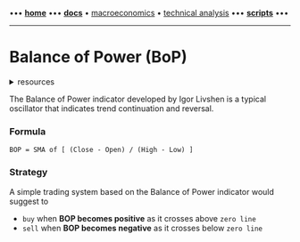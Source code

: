 [//]: # "START - Navigation between Markdown pages inside of GitHub."

••• **[home](/README.md)** ••• **[docs](/docs/index.md)** • [macroeconomics](/docs/index.md#macroeconomics) • [technical analysis](/docs/index.md#technical-analysis) ••• **[scripts](/scripts/index.md)** •••

[//]: # "END - Navigation between Markdown pages inside of GitHub."

---

# Balance of Power (BoP)

<details><summary>resources</summary>

---

- [TheForexGeek | Balance of Power (BoP)](https://theforexgeek.com/balance-of-power/)
- [MarketVolume | Balance of Power (BoP)](https://www.marketvolume.com/technicalanalysis/balanceofpower.asp)

---

</details>

The Balance of Power indicator developed by Igor Livshen is a typical oscillator that indicates trend continuation and reversal.

### Formula

```
BOP = SMA of [ (Close - Open) / (High - Low) ]
```

### Strategy

A simple trading system based on the Balance of Power indicator would suggest to 

- `buy` when **BOP becomes positive** as it crosses above `zero line` 
- `sell` when **BOP becomes negative** as it crosses below `zero line`